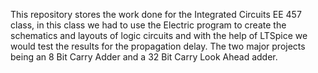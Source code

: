 This repository stores the work done for the Integrated Circuits EE 457 class, in this class we had to use the Electric program to create the schematics and layouts of logic circuits and with the help of LTSpice we would test the results for the propagation delay. The two major projects being an 8 Bit Carry Adder and a 32 Bit Carry Look Ahead adder.
